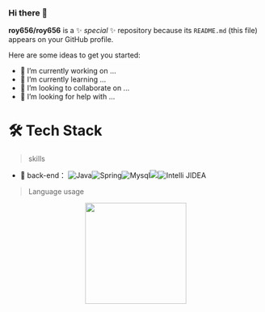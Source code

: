 ### Hi there 👋
**roy656/roy656** is a ✨ _special_ ✨ repository because its `README.md` (this file) appears on your GitHub profile.

Here are some ideas to get you started:

- 🔭 I’m currently working on ...
- 🌱 I’m currently learning ...
- 👯 I’m looking to collaborate on ...
- 🤔 I’m looking for help with ...


# 🛠 Tech Stack

> skills
- 🔭 back-end： ![Java](https://img.shields.io/badge/-Java-gray?style=flat-circle&logo=java)![Spring](https://img.shields.io/badge/-Spring-green?style=flat-circle&logo=spring)![Mysql](https://img.shields.io/badge/-Mysql-white?style=flat-circle&logo=mysql)![](https://img.shields.io/badge/-GitHub-black?style=flat-circle&logo=GitHub)![Intelli JIDEA](https://img.shields.io/badge/-IntelliJIDEA-black?style=flat-circle&logo=IntelliJIDEA)

> Language usage

<div align="center">
    <img height="200px" src="https://github-readme-stats-api-holic-x.vercel.app/api/top-langs/?username=roy656&theme=gruvbox_light&layout=compact"/>
</div>


